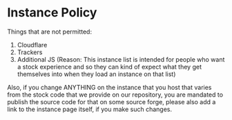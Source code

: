 # Instance Policy

Things that are not permitted:
1. Cloudflare
2. Trackers
3. Additional JS (Reason: This instance list is intended for people who want a stock experience and so they can kind of expect what they get themselves into when they load an instance on that list)

Also, if you change ANYTHING on the instance that you host that varies from the stock code that we provide on our repository, you are mandated to publish the source code for that on some source forge, please also add a link to the instance page itself, if you make such changes.
